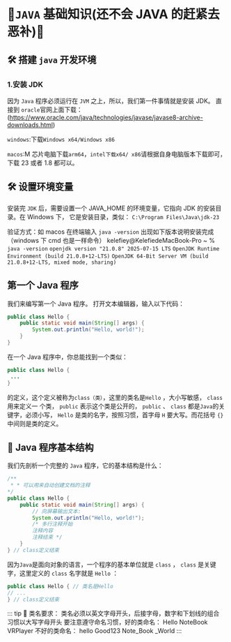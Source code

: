 ﻿---
outline: deep
---

# 🚀`JAVA` 基础知识(还不会 JAVA 的赶紧去恶补)🎉

## 🛠️ 搭建 `java` 开发环境

### 1.安装 JDK

因为 `Java` 程序必须运行在 `JVM` 之上，所以，我们第一件事情就是安装 JDK。
直接到 `oracle`官网上面下载：(https://www.oracle.com/java/technologies/javase/javase8-archive-downloads.html)

`windows`:下载`Windows x64/Windows x86`

`macos`:M 芯片电脑下载`arm64`，`intel下载x64/ x86`请根据自身电脑版本下载即可，下载 23 或者 1.8 都可以。

## 🛠️ 设置环境变量

安装完 `JDK` 后，需要设置一个 JAVA_HOME 的环境变量，它指向 JDK 的安装目录。在 Windows 下，
它是安装目录，类似：
`C:\Program Files\Java\jdk-23`

验证方式：如 macos 在终端输入 `java -version` 出现如下版本说明安装完成（windows 下 cmd 也是一样命令）
kelefiey@KelefiedeMacBook-Pro ~ % `java -version`
`openjdk version "21.0.8" 2025-07-15 LTS`
`OpenJDK Runtime Environment (build 21.0.8+12-LTS)`
`OpenJDK 64-Bit Server VM (build 21.0.8+12-LTS, mixed mode, sharing)`

## 第一个 Java 程序

我们来编写第一个 Java 程序。
打开文本编辑器，输入以下代码：

```java
public class Hello {
    public static void main(String[] args) {
        System.out.println("Hello, world!");
    }
}
```

在一个 Java 程序中，你总能找到一个类似：

```java
public class Hello {
 ...
}
```

的定义，这个定义被称为`class（类）`，这里的类名是`Hello` ，大小写敏感， `class` 用来定义一
个类， `public` 表示这个类是公开的， `public` 、 `class` 都是`Java`的关键字，必须小写，
`Hello` 是类的名字，按照习惯，首字母 `H` 要大写。而花括号 `{}` 中间则是类的定义。

## 📝 Java 程序基本结构

我们先剖析一个完整的 `Java` 程序，它的基本结构是什么：

```java
/**
 * * 可以用来自动创建文档的注释
*/
public class Hello {
    public static void main(String[] args) {
        // 向屏幕输出文本:
        System.out.println("Hello, world!");
        /* 多行注释开始
        注释内容
        注释结束 */
    }
} // class定义结束
```

因为`Java`是面向对象的语言，一个程序的基本单位就是 `class` ， `class` 是关键字，这里定义的
`class` 名字就是 `Hello` ：

```java
public class Hello { // 类名是Hello
// ...
} // class定义结束
```

::: tip
📝 类名要求：
类名必须以英文字母开头，后接字母，数字和下划线的组合
习惯以大写字母开头
要注意遵守命名习惯，好的类命名：
Hello
NoteBook
VRPlayer
不好的类命名：
hello
Good123
Note_Book
\_World
:::
